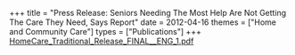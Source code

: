 +++
title = "Press Release: Seniors Needing The Most Help Are Not Getting The Care They Need, Says Report"
date = 2012-04-16
themes = ["Home and Community Care"]
types = ["Publications"]
+++
[HomeCare\_Traditional\_Release\_FINAL\_\_ENG\_1.pdf](/files/HomeCare_Traditional_Release_FINAL__ENG_1.pdf)
